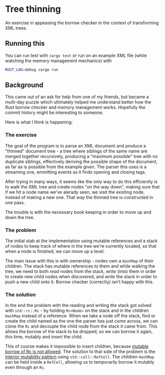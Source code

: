 # Tree thinning

An exercise in appeasing the borrow checker in the context of transforming XML trees.

## Running this

You can run test with `cargo test` or run on an example XML file (while watching the memory management mechanics) with

```sh
RUST_LOG=debug cargo run
```

## Background

This came out of an ask for help from one of my friends, but became a multi-day puzzle which ultimately helped me understand better how the Rust borrow checker and memory management works. Hopefully the commit history might be interesting to someone.

Here is what I _think_ is happening:

### The exercise

The goal of the program is to parse an XML document and produce a "thinned" document tree - a tree where siblings of the same name are merged together recursively, producing a "maximum possible" tree with no duplicate siblings, effectively deriving the possible shape of the document, as far as is possible from the example given. The parser this uses is a streaming one, emmitting events as it finds opening and closing tags.

After trying in many ways, it seems like the only way to do this efficiently is to walk the XML tree and create nodes "on the way down", making sure that if we hit a node name we've alerady seen, we visit the existing node, instead of making a new one. That way the thinned tree is constructed in one pass.

The trouble is with the necessary book keeping in order to move up and down the tree.

### The problem

The initial stab at the implementation using mutable references and a stack of nodes to keep track of where in the tree we're currently located, so that when a node is finished, we can move up a level.

The main issue with this is with ownership - nodes own a `HashMap` of their children. The stack has mutable references to them and while walking the tree, we need to both _read_ nodes from the stack, _write_ (into) them in order to create new child nodes when discovered, and _write_ the stack in order to push a new child onto it. Borrow checker (correctly) isn't happy with this.

### The solution

In the end the problem with the reading and writing the stack got solved with `std::rc::Rc` - by holding `Rc<Node>` on the stack and in the children `HashMap` instead of a reference. When we take a node off the stack, find or create the child named as the one the parser has just come across, we can clone the `Rc` and decouple the child node from the stack it came from. This allows the borrow of the stack to be dropped, so we can borrow it again, this time, mutably and insert the child.

This of course makes it impossible to insert children, because [mutable borrow of Rc is not allowed][stack_overflow]. The solution to that side of the problem is the [interior mutability pattern][interior_mutability] using `std::cell::RefCell`. The children `HashMap` can be held inside a `RefCell`, allowing us to temporarily borrow it mutably even through an `Rc`.

[stack_overflow]: https://stackoverflow.com/questions/58599539/cannot-borrow-in-a-rc-as-mutable
[interior_mutability]: https://doc.rust-lang.org/std/cell/index.html#introducing-mutability-inside-of-something-immutable
